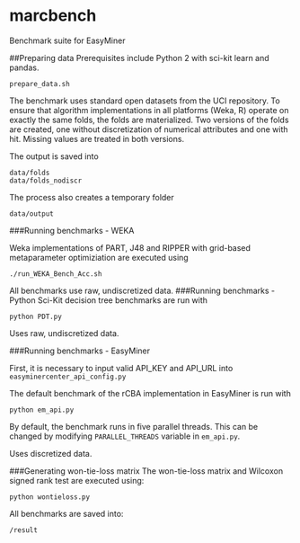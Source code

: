 # marcbench
Benchmark suite for EasyMiner

##Preparing data
Prerequisites include Python 2 with sci-kit learn and pandas.

 ```
 prepare_data.sh
 ```
The benchmark uses standard open datasets from the UCI repository. To ensure that  algorithm implementations in all platforms (Weka, R) operate on exactly the same folds, the folds are materialized. Two versions of the folds are created, one without discretization of numerical attributes and one with hit.  Missing values are treated in both versions.

The output is saved into 
```
data/folds
data/folds_nodiscr
```

The process also creates a temporary folder
```
data/output
```

###Running benchmarks - WEKA

Weka implementations of PART, J48 and RIPPER with grid-based metaparameter optimiziation  are executed using
```
./run_WEKA_Bench_Acc.sh
```

All benchmarks use raw, undiscretized data.
###Running benchmarks  - Python
Sci-Kit decision tree benchmarks are run with  

```
python PDT.py
```

Uses raw, undiscretized data.

###Running benchmarks - EasyMiner

First, it is necessary to input valid API_KEY and API_URL into `easyminercenter_api_config.py`

The default benchmark of the rCBA implementation in EasyMiner is run with 

```
python em_api.py
```
By default, the benchmark runs in five parallel threads. This can be changed by modifying `PARALLEL_THREADS` variable in `em_api.py`.

Uses discretized data.

###Generating won-tie-loss matrix
The won-tie-loss matrix and Wilcoxon signed rank test are executed using:
```
python wontieloss.py
```

All benchmarks are saved into:
```
/result
```
